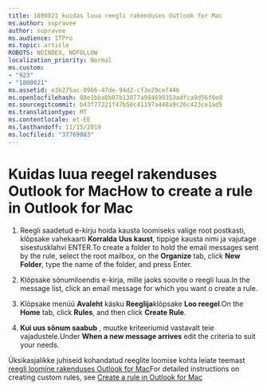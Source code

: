 ```yaml
---
title: 1800021 kuidas luua reegli rakenduses Outlook for Mac
ms.author: supravee
author: supravee
ms.audience: ITPro
ms.topic: article
ROBOTS: NOINDEX, NOFOLLOW
localization_priority: Normal
ms.custom:
- "923"
- "1800021"
ms.assetid: e3b275ac-09b6-47de-94d2-cf3e29cef446
ms.openlocfilehash: 80e1bba8b07b13077a984699353adfca9d56f0e0
ms.sourcegitcommit: b43f77221f47b50c41197a448a9c26c423ce1ad5
ms.translationtype: MT
ms.contentlocale: et-EE
ms.lasthandoff: 11/15/2019
ms.locfileid: "37769083"
---
```

# <a name="how-to-create-a-rule-in-outlook-for-mac"></a><span data-ttu-id="0930e-102">Kuidas luua reegel rakenduses Outlook for Mac</span><span class="sxs-lookup"><span data-stu-id="0930e-102">How to create a rule in Outlook for Mac</span></span>

1. <span data-ttu-id="0930e-103">Reegli saadetud e-kirju hoida kausta loomiseks valige root postkasti, klõpsake vahekaarti **Korralda** **Uus kaust**, tippige kausta nimi ja vajutage sisestusklahvi ENTER.</span><span class="sxs-lookup"><span data-stu-id="0930e-103">To create a folder to hold the email messages sent by the rule, select the root mailbox, on the **Organize** tab, click **New Folder**, type the name of the folder, and press Enter.</span></span>

2. <span data-ttu-id="0930e-104">Klõpsake sõnumiloendis e-kirja, mille jaoks soovite o reegli luua.</span><span class="sxs-lookup"><span data-stu-id="0930e-104">In the message list, click an email message for which you want o create a rule.</span></span>

3. <span data-ttu-id="0930e-105">Klõpsake menüü **Avaleht** käsku **Reeglija**klõpsake **Loo reegel**.</span><span class="sxs-lookup"><span data-stu-id="0930e-105">On the **Home** tab, click **Rules**, and then click **Create Rule**.</span></span>

4. <span data-ttu-id="0930e-106">**Kui uus sõnum saabub** , muutke kriteeriumid vastavalt teie vajadustele.</span><span class="sxs-lookup"><span data-stu-id="0930e-106">Under **When a new message arrives** edit the criteria to suit your needs.</span></span> 

<span data-ttu-id="0930e-107">Üksikasjalikke juhiseid kohandatud reeglite loomise kohta leiate teemast [reegli loomine rakenduses Outlook for Mac](https://aka.ms/AA1uy0v)</span><span class="sxs-lookup"><span data-stu-id="0930e-107">For detailed instructions on creating custom rules, see [Create a rule in Outlook for Mac](https://aka.ms/AA1uy0v)</span></span>
  